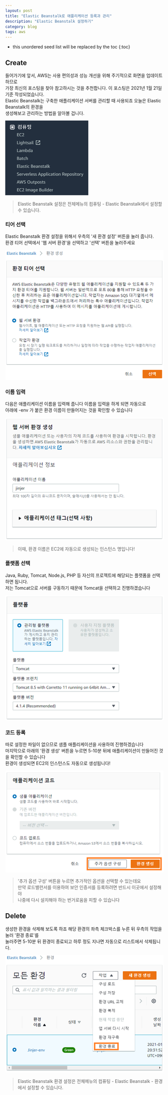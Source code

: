 ```yaml
---
layout: post
title: "Elastic Beanstalk로 애플리케이션 등록과 관리"
description: "Elastic Beanstalk 설정하기"
category: blog
tags: aws
---
```


<!--more-->

* this unordered seed list will be replaced by the toc
{:toc}

## Create

들어가기에 앞서, AWS는 사용 편의성과 성능 개선을 위해 주기적으로 화면을 업데이트 하므로    
가장 최신의 포스팅을 찾아 참고하시는 것을 추천합니다. 이 포스팅은 2021년 1월 21일 기준 작성되었습니다.   
Elastic Beanstalk는 구축한 애플리케이션 서버를 관리할 때 사용되죠 오늘은 Elastic Beanstalk의 환경을   
생성해보고 관리하는 방법을 알아볼 겁니다.  

![Menu](/assets/img/2021-01-21/menu.png)

> Elastic Beanstalk 설정은 전체메뉴의 컴퓨팅 - Elastic Beanstalk에서 설정할 수 있습니다.

### 티어 선택

Elastic Beanstalk 환경 설정을 위해서 우측의 '새 환경 설정' 버튼을 눌러 줍니다.  
환경 티어 선택에서 '웹 서버 환경'을 선택하고 '선택' 버튼을 눌러주세요

![Select Tier](/assets/img/2021-01-21/tier.png)

### 이름 입력

다음은 애플리케이션 이름을 입력해 줍니다 이름을 입력을 하게 되면 자동으로      
아래에 -env 가 붙은 환경 이름이 만들어지는 것을 확인할 수 있습니다  

![Add Name](/assets/img/2021-01-21/name.png)

> 이때, 환경 이름은 EC2에 자동으로 생성되는 인스턴스 명입니다! 

### 플랫폼 선택

Java, Ruby, Tomcat, Node.js, PHP 등 자신의 프로젝트에 해당되는 플랫폼을 선택하면 됩니다.         
저는 Tomcat으로 서버를 구동하기 때문에 Tomcat을 선택하고 진행하겠습니다

![Select Platform](/assets/img/2021-01-21/platform.png) 

### 코드 등록

따로 설정한 파일이 없으므로 샘플 애플리케이션을 사용하여 진행하겠습니다    
마지막으로 아래의 '환경 생성' 버튼을 누르면 5-10분 뒤에 애플리케이션이 만들어진 것을 확인할 수 있습니다    
환경이 생성되면 EC2의 인스턴스도 자동으로 생성됩니다! 

![Add Code](/assets/img/2021-01-21/code.png) 

> '추가 옵션 구성' 버튼을 누르면 추가적인 옵션을 선택할 수 있는데요        
> 만약 로드밸런서를 이용하여 보안 인증서를 등록하려면 반드시 이곳에서 설정해야     
> 나중에 다시 설치해야 하는 번거로움을 피할 수 있습니다

## Delete

생성한 환경을 삭제해 보도록 하죠 해당 환경의 좌측 체크박스를 누른 뒤 우측의 작업을 눌러 '환경 종료'를  
눌러주면 5-10분 뒤 환경이 종료되고 하루 정도 지나면 자동으로 리스트에서 삭제됩니다.  

![Delete](/assets/img/2021-01-21/delete.png) 

> Elastic Beanstalk 환경 설정은 전체메뉴의 컴퓨팅 - Elastic Beanstalk - 환경에서 설정할 수 있습니다.
